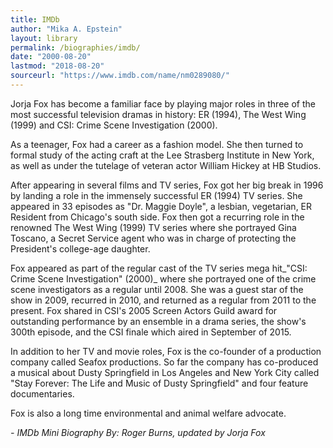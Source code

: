 ```yaml
---
title: IMDb
author: "Mika A. Epstein"
layout: library
permalink: /biographies/imdb/
date: "2000-08-20"
lastmod: "2018-08-20"
sourceurl: "https://www.imdb.com/name/nm0289080/"
---
```


Jorja Fox has become a familiar face by playing major roles in three of the most successful television dramas in history: ER (1994), The West Wing (1999) and CSI: Crime Scene Investigation (2000).

As a teenager, Fox had a career as a fashion model. She then turned to formal study of the acting craft at the Lee Strasberg Institute in New York, as well as under the tutelage of veteran actor William Hickey at HB Studios.

After appearing in several films and TV series, Fox got her big break in 1996 by landing a role in the immensely successful ER (1994) TV series. She appeared in 33 episodes as "Dr. Maggie Doyle", a lesbian, vegetarian, ER Resident from Chicago's south side. Fox then got a recurring role in the renowned The West Wing (1999) TV series where she portrayed Gina Toscano, a Secret Service agent who was in charge of protecting the President's college-age daughter.

Fox appeared as part of the regular cast of the TV series mega hit_"CSI: Crime Scene Investigation" (2000)_ where she portrayed one of the crime scene investigators as a regular until 2008. She was a guest star of the show in 2009, recurred in 2010, and returned as a regular from 2011 to the present. Fox shared in CSI's 2005 Screen Actors Guild award for outstanding performance by an ensemble in a drama series, the show's 300th episode, and the CSI finale which aired in September of 2015.

In addition to her TV and movie roles, Fox is the co-founder of a production company called Seafox productions. So far the company has co-produced a musical about Dusty Springfield in Los Angeles and New York City called "Stay Forever: The Life and Music of Dusty Springfield" and four feature documentaries.

Fox is also a long time environmental and animal welfare advocate.

_- IMDb Mini Biography By: Roger Burns, updated by Jorja Fox_
